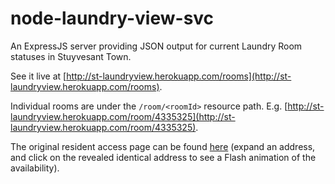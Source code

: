 node-laundry-view-svc
=====================

An ExpressJS server providing JSON output for current Laundry Room statuses in Stuyvesant Town.

See it live at [http://st-laundryview.herokuapp.com/rooms](http://st-laundryview.herokuapp.com/rooms).

Individual rooms are under the `/room/<roomId>` resource path. E.g. [http://st-laundryview.herokuapp.com/room/4335325](http://st-laundryview.herokuapp.com/room/4335325).

The original resident access page can be found [here](http://www.laundryview.com/lvs.php?s=219) (expand an address, and click on the revealed identical address to see a Flash animation of the availability).

